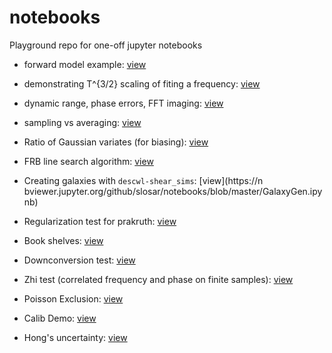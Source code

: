 # notebooks
Playground repo for one-off jupyter notebooks

* forward model example: 
[view](https://nbviewer.jupyter.org/github/slosar/notebooks/blob/master/forward_model_fitting_demo.ipynb)

* demonstrating T^{3/2} scaling of fiting a frequency: [view](https://nbviewer.jupyter.org/github/slosar/notebooks/blob/master/frequency_fit.ipynb)

* dynamic range, phase errors, FFT imaging: [view](https://nbviewer.jupyter.org/github/slosar/notebooks/blob/master/dynamic_rnage_fft.ipynb)

* sampling vs averaging:
[view](https://nbviewer.jupyter.org/github/slosar/notebooks/blob/master/sampling_vs_averaging.ipynb)

* Ratio of Gaussian variates (for biasing):
[view](https://nbviewer.jupyter.org/github/slosar/notebooks/blob/master/GaussRations.ipynb)

* FRB line search algorithm:
[view](https://nbviewer.jupyter.org/github/slosar/notebooks/blob/master/FRB_algo.ipynb)

* Creating galaxies with `descwl-shear_sims`:
[view](https://n bviewer.jupyter.org/github/slosar/notebooks/blob/master/GalaxyGen.ipynb)

* Regularization test for prakruth:
[view](https://nbviewer.jupyter.org/github/slosar/notebooks/blob/master/regularization_test.ipynb)

* Book shelves:
[view](https://nbviewer.jupyter.org/github/slosar/notebooks/blob/master/police.ipynb)

* Downconversion test:
[view](https://nbviewer.jupyter.org/github/slosar/notebooks/blob/master/downconversion_test.ipynb)

* Zhi test (correlated frequency and phase on finite samples):
[view](https://nbviewer.jupyter.org/github/slosar/notebooks/blob/master/zhi_test.ipynb)

* Poisson Exclusion:
[view](https://nbviewer.jupyter.org/github/slosar/notebooks/blob/master/exclusion.ipynb)

* Calib Demo:
[view](https://nbviewer.jupyter.org/github/slosar/notebooks/blob/master/calib_demo.ipynb)

* Hong's uncertainty: 
[view](https://nbviewer.jupyter.org/github/slosar/notebooks/blob/master/hong_big.ipynb)


